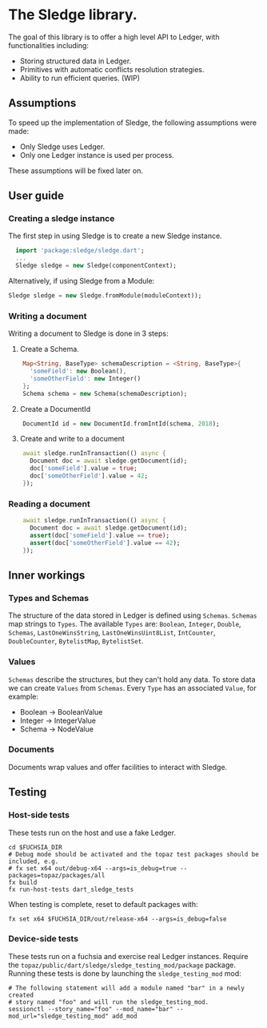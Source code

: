 # The Sledge library.

The goal of this library is to offer a high level API to Ledger, with
functionalities including:
* Storing structured data in Ledger.
* Primitives with automatic conflicts resolution strategies.
* Ability to run efficient queries. (WIP)

## Assumptions

To speed up the implementation of Sledge, the following assumptions were made:

* Only Sledge uses Ledger.
* Only one Ledger instance is used per process.

These assumptions will be fixed later on.

## User guide

### Creating a sledge instance

The first step in using Sledge is to create a new Sledge instance.
```dart
  import 'package:sledge/sledge.dart';
  ...
  Sledge sledge = new Sledge(componentContext);
```

Alternatively, if using Sledge from a Module:
```dart
Sledge sledge = new Sledge.fromModule(moduleContext));
```

### Writing a document

Writing a document to Sledge is done in 3 steps:
1. Create a Schema.
```dart
    Map<String, BaseType> schemaDescription = <String, BaseType>{
      'someField': new Boolean(),
      'someOtherField': new Integer()
    };
    Schema schema = new Schema(schemaDescription);
```
2. Create a DocumentId
```dart
    DocumentId id = new DocumentId.fromIntId(schema, 2018);
```

3. Create and write to a document
```dart
    await sledge.runInTransaction(() async {
      Document doc = await sledge.getDocument(id);
      doc['someField'].value = true;
      doc['someOtherField'].value = 42;
    });
```

### Reading a document
```dart
    await sledge.runInTransaction(() async {
      Document doc = await sledge.getDocument(id);
      assert(doc['someField'].value == true);
      assert(doc['someOtherField'].value == 42);
    });
```

## Inner workings

### Types and Schemas

The structure of the data stored in Ledger is defined using `Schemas`.
`Schemas` map strings to `Types`.
The available `Types` are: `Boolean`, `Integer`, `Double`, `Schemas`,
`LastOneWinsString`, `LastOneWinsUint8List`, `IntCounter`,
`DoubleCounter`, `BytelistMap`, `BytelistSet`.

### Values

`Schemas` describe the structures, but they can't hold any data.
To store data we can create `Values` from `Schemas`.
Every `Type` has an associated `Value`, for example:
  * Boolean -> BooleanValue
  * Integer -> IntegerValue
  * Schema -> NodeValue

### Documents

Documents wrap values and offer facilities to interact with Sledge.

## Testing

### Host-side tests

These tests run on the host and use a fake Ledger.
```
cd $FUCHSIA_DIR
# Debug mode should be activated and the topaz test packages should be included, e.g.
# fx set x64 out/debug-x64 --args=is_debug=true --packages=topaz/packages/all
fx build
fx run-host-tests dart_sledge_tests
```

When testing is complete, reset to default packages with:
```
fx set x64 $FUCHSIA_DIR/out/release-x64 --args=is_debug=false
```

### Device-side tests

These tests run on a fuchsia and exercise real Ledger instances.
Require the `topaz/public/dart/sledge/sledge_testing_mod/package` package.
Running these tests is done by launching the `sledge_testing_mod` mod:
```
# The following statement will add a module named "bar" in a newly created
# story named "foo" and will run the sledge_testing_mod.
sessionctl --story_name="foo" --mod_name="bar" --mod_url="sledge_testing_mod" add_mod
```